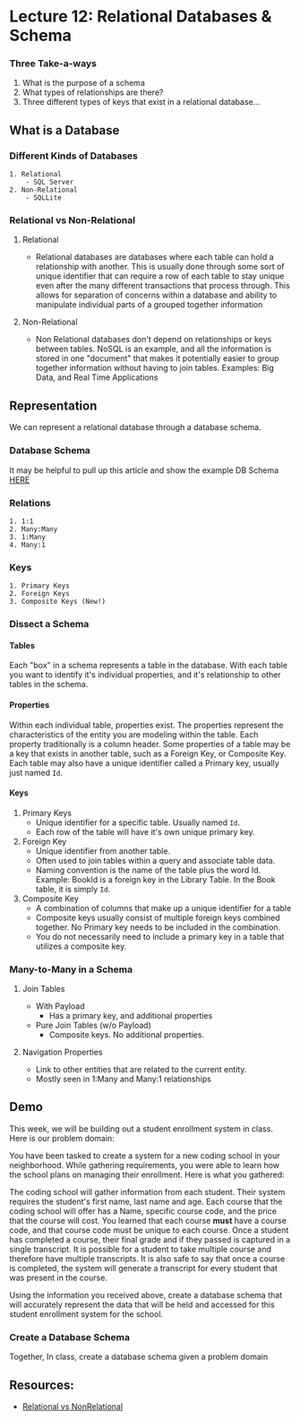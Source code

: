 # Lecture 12: Relational Databases & Schema

### Three Take-a-ways
1. What is the purpose of a schema
2. What types of relationships are there?
3. Three different types of keys that exist in a relational database...

## What is a Database

### Different Kinds of Databases
	1. Relational
		- SQL Server
	2. Non-Relational
		- SQLLite

### Relational vs Non-Relational

1. Relational
	- Relational databases are databases where each table can hold a relationship with another. This is usually done through some sort of unique identifier that can require a row of each table to stay unique even after the many different transactions that process through. This allows for separation of concerns within a database and ability to manipulate individual parts of a grouped together information

2. Non-Relational
	- Non Relational databases don't depend on relationships or keys between tables. NoSQL is an example, and all the information is stored in one "document" that makes it potentially easier to group together information without having to join tables. 
	Examples: Big Data, and Real Time Applications

## Representation
We can represent a relational database through a database schema. 
	
### Database Schema

It may be helpful to pull up this article and show the example DB Schema [HERE](https://docs.microsoft.com/en-us/aspnet/core/data/ef-mvc/complex-data-model?view=aspnetcore-2.0)

### Relations
	1. 1:1
	2. Many:Many
	3. 1:Many
	4. Many:1

### Keys
	1. Primary Keys
	2. Foreign Keys
	3. Composite Keys (New!)


### Dissect a Schema

#### Tables
Each "box" in a schema represents a table in the database. With each table you want to identify it's individual properties, and it's relationship to other tables in the schema. 
 
#### Properties
Within each individual table, properties exist. The properties represent the characteristics of the entity you are modeling within the table. Each property traditionally is a column header. Some properties of a table may be a key that exists in another table, such as a Foreign Key, or Composite Key. Each table may also have a unique identifier called a Primary key, usually just named `Id`. 

#### Keys
1. Primary Keys
	 - Unique identifier for a specific table. Usually named `Id`.
	 - Each row of the table will have it's own unique primary key.
2. Foreign Key
	- Unique identifier from another table.
	- Often used to join tables within a query and associate table data. 
	- Naming convention is the name of the table plus the word Id. Example: BookId is a foreign key in the Library Table. In the Book table, it is simply `Id`. 
3. Composite Key
	- A combination of columns that make up a unique identifier for a table
	- Composite keys usually consist of multiple foreign keys combined together. No Primary key needs to be included in the combination. 
	- You do not necessarily need to include a primary key in a table that utilizes a composite key.


### Many-to-Many in a Schema

1. Join Tables
	- With Payload
		- Has a primary key, and additional properties
	- Pure Join Tables (w/o Payload)
		- Composite keys. No additional properties.

1. Navigation Properties
	- Link to other entities that are related to the current entity.
	- Mostly seen in 1:Many and Many:1 relationships

## Demo

This week, we will be building out a student enrollment system in class. 
Here is our problem domain:

You have been tasked to create a system for a new coding school in your neighborhood. While gathering requirements, you were able to learn how the school plans on managing their enrollment. Here is what you gathered: 

The coding school will gather information from each student. Their system requires the student's first name, last name and age. 
Each course that the coding school will offer has a Name, specific course code, and the price that the course will cost. 
You learned that each course **must** have a course code, and that course code must be unique to each course. 
Once a student has completed a course, their final grade and if they passed is captured in a single transcript. It is possible for a student to take multiple course and therefore have multiple transcripts. It is also safe to say that once a course is completed, the system will generate a transcript for every student that was present in the course. 

Using the information you received above, create a database schema that will accurately represent the data that will be held and accessed for this student enrollment system for the school. 

### Create a Database Schema

Together, In class, create a database schema given a problem domain


## Resources:
- [Relational vs NonRelational](https://www.jamesserra.com/archive/2015/08/relational-databases-vs-non-relational-databases/)
